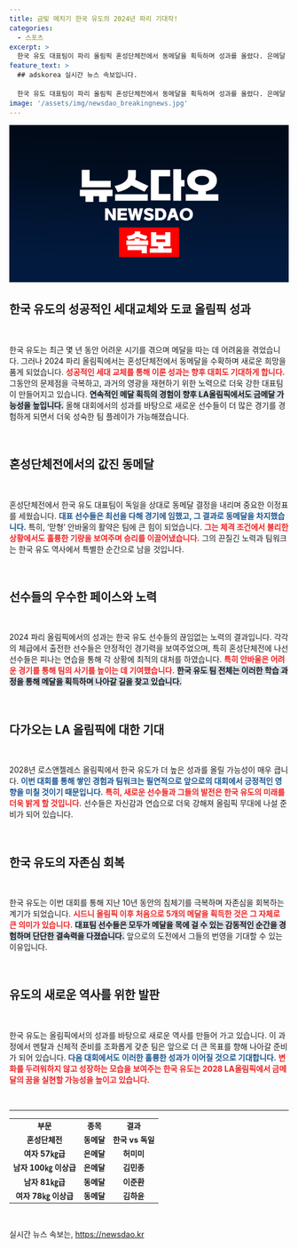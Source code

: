 ```yaml
---
title: 금빛 메치기 한국 유도의 2024년 파리 기대작!
categories:
  - 스포츠
excerpt: >
  한국 유도 대표팀이 파리 올림픽 혼성단체전에서 동메달을 획득하며 성과를 올렸다. 은메달 2개, 동메달 3개로 자존심을 회복한 팀은 2028 LA올림픽에서 금메달에 대한 기대를 높였다.
feature_text: >
  ## adskorea 실시간 뉴스 속보입니다.

  한국 유도 대표팀이 파리 올림픽 혼성단체전에서 동메달을 획득하며 성과를 올렸다. 은메달 2개, 동메달 3개로 자존심을 회복한 팀은 2028 LA올림픽에서 금메달에 대한 기대를 높였다.
image: '/assets/img/newsdao_breakingnews.jpg'
---
```


<p><img src="/assets/img/newsdao_breakingnews.jpg" alt="adskorea 속보" /></p>

<h2 data-ke-size="size26"> 한국 유도의 성공적인 세대교체와 도쿄 올림픽 성과 </h2>

<p data-ke-size="size16">&nbsp;</p> 

<p data-ke-size="size16">한국 유도는 최근 몇 년 동안 어려운 시기를 겪으며 메달을 따는 데 어려움을 겪었습니다. 그러나 2024 파리 올림픽에서는 혼성단체전에서 동메달을 수확하며 새로운 희망을 품게 되었습니다. <b><span style="color: #ee2323;">성공적인 세대 교체를 통해 이룬 성과는 향후 대회도 기대하게 합니다.</span></b> 그동안의 문제점을 극복하고, 과거의 영광을 재현하기 위한 노력으로 더욱 강한 대표팀이 만들어지고 있습니다. <b><span style="background-color: #21538527;">연속적인 메달 획득의 경험이 향후 LA올림픽에서도 금메달 가능성을 높입니다.</span></b> 올해 대회에서의 성과를 바탕으로 새로운 선수들이 더 많은 경기를 경험하게 되면서 더욱 성숙한 팀 플레이가 가능해졌습니다.</p>

<p data-ke-size="size16">&nbsp;</p> 

<h2 data-ke-size="size26"> 혼성단체전에서의 값진 동메달 </h2>

<p data-ke-size="size16">&nbsp;</p> 

<p data-ke-size="size16">혼성단체전에서 한국 유도 대표팀이 독일을 상대로 동메달 결정을 내리며 중요한 이정표를 세웠습니다. <b><span style="color: #1a5490;">대표 선수들은 최선을 다해 경기에 임했고, 그 결과로 동메달을 차지했습니다.</span></b> 특히, ‘맏형’ 안바울의 활약은 팀에 큰 힘이 되었습니다. <b><span style="color: #ee2323;">그는 체격 조건에서 불리한 상황에서도 훌륭한 기량을 보여주며 승리를 이끌어냈습니다.</span></b> 그의 끈질긴 노력과 팀워크는 한국 유도 역사에서 특별한 순간으로 남을 것입니다.</p>

<p data-ke-size="size16">&nbsp;</p> 

<h2 data-ke-size="size26"> 선수들의 우수한 페이스와 노력 </h2>

<p data-ke-size="size16">&nbsp;</p> 

<p data-ke-size="size16">2024 파리 올림픽에서의 성과는 한국 유도 선수들의 끊임없는 노력의 결과입니다. 각각의 체급에서 출전한 선수들은 안정적인 경기력을 보여주었으며, 특히 혼성단체전에 나선 선수들은 피나는 연습을 통해 각 상황에 최적의 대처를 하였습니다. <b><span style="color: #ee2323;">특히 안바울은 어려운 경기를 통해 팀의 사기를 높이는 데 기여했습니다.</span></b> <b><span style="background-color: #21538527;">한국 유도 팀 전체는 이러한 학습 과정을 통해 메달을 획득하며 나아갈 길을 찾고 있습니다.</span></b></p>

<p data-ke-size="size16">&nbsp;</p> 

<h2 data-ke-size="size26"> 다가오는 LA 올림픽에 대한 기대 </h2>

<p data-ke-size="size16">&nbsp;</p> 

<p data-ke-size="size16">2028년 로스앤젤레스 올림픽에서 한국 유도가 더 높은 성과를 올릴 가능성이 매우 큽니다. <b><span style="color: #1a5490;">이번 대회를 통해 쌓인 경험과 팀워크는 필연적으로 앞으로의 대회에서 긍정적인 영향을 미칠 것이기 때문입니다.</span></b> <b><span style="color: #ee2323;">특히, 새로운 선수들과 그들의 발전은 한국 유도의 미래를 더욱 밝게 할 것입니다.</span></b> 선수들은 자신감과 연습으로 더욱 강해져 올림픽 무대에 나설 준비가 되어 있습니다.</p>

<p data-ke-size="size16">&nbsp;</p> 

<h2 data-ke-size="size26"> 한국 유도의 자존심 회복 </h2>

<p data-ke-size="size16">&nbsp;</p> 

<p data-ke-size="size16">한국 유도는 이번 대회를 통해 지난 10년 동안의 침체기를 극복하며 자존심을 회복하는 계기가 되었습니다. <b><span style="color: #ee2323;">시드니 올림픽 이후 처음으로 5개의 메달을 획득한 것은 그 자체로 큰 의미가 있습니다.</span></b> <b><span style="background-color: #21538527;">대표팀 선수들은 모두가 메달을 목에 걸 수 있는 감동적인 순간을 경험하며 단단한 결속력을 다졌습니다.</span></b> 앞으로의 도전에서 그들의 번영을 기대할 수 있는 이유입니다.</p>

<p data-ke-size="size16">&nbsp;</p> 

<h2 data-ke-size="size26"> 유도의 새로운 역사를 위한 발판 </h2>

<p data-ke-size="size16">&nbsp;</p> 

<p data-ke-size="size16">한국 유도는 올림픽에서의 성과를 바탕으로 새로운 역사를 만들어 가고 있습니다. 이 과정에서 멘탈과 신체적 준비를 조화롭게 갖춘 팀은 앞으로 더 큰 목표를 향해 나아갈 준비가 되어 있습니다. <b><span style="color: #1a5490;">다음 대회에서도 이러한 훌륭한 성과가 이어질 것으로 기대합니다.</span></b> <b><span style="color: #ee2323;">변화를 두려워하지 않고 성장하는 모습을 보여주는 한국 유도는 2028 LA올림픽에서 금메달의 꿈을 실현할 가능성을 높이고 있습니다.</span></b></p>

<p data-ke-size="size16">&nbsp;</p>

<hr />

<table style="width: 100%; text-align: center;">
  <tr>
    <td style="text-align: center; height: 17px;"><b>부문</b></td>
    <td style="text-align: center; height: 17px;"><b>종목</b></td>
    <td style="text-align: center; height: 17px;"><b>결과</b></td>
  </tr>
  <tr>
    <td style="text-align: center; height: 17px;"><b>혼성단체전</b></td>
    <td style="text-align: center; height: 17px;"><b>동메달</b></td>
    <td style="text-align: center; height: 17px;"><b>한국 vs 독일</b></td>
  </tr>
  <tr>
    <td style="text-align: center; height: 17px;"><b>여자 57㎏급</b></td>
    <td style="text-align: center; height: 17px;"><b>은메달</b></td>
    <td style="text-align: center; height: 17px;"><b>허미미</b></td>
  </tr>
  <tr>
    <td style="text-align: center; height: 17px;"><b>남자 100㎏ 이상급</b></td>
    <td style="text-align: center; height: 17px;"><b>은메달</b></td>
    <td style="text-align: center; height: 17px;"><b>김민종</b></td>
  </tr>
  <tr>
    <td style="text-align: center; height: 17px;"><b>남자 81㎏급</b></td>
    <td style="text-align: center; height: 17px;"><b>동메달</b></td>
    <td style="text-align: center; height: 17px;"><b>이준환</b></td>
  </tr>
  <tr>
    <td style="text-align: center; height: 17px;"><b>여자 78㎏ 이상급</b></td>
    <td style="text-align: center; height: 17px;"><b>동메달</b></td>
    <td style="text-align: center; height: 17px;"><b>김하윤</b></td>
  </tr>
</table>

<p data-ke-size="size16">&nbsp;</p> 
실시간 뉴스 속보는, <a href="https://newsdao.kr" rel="dofollow">https://newsdao.kr</a>


